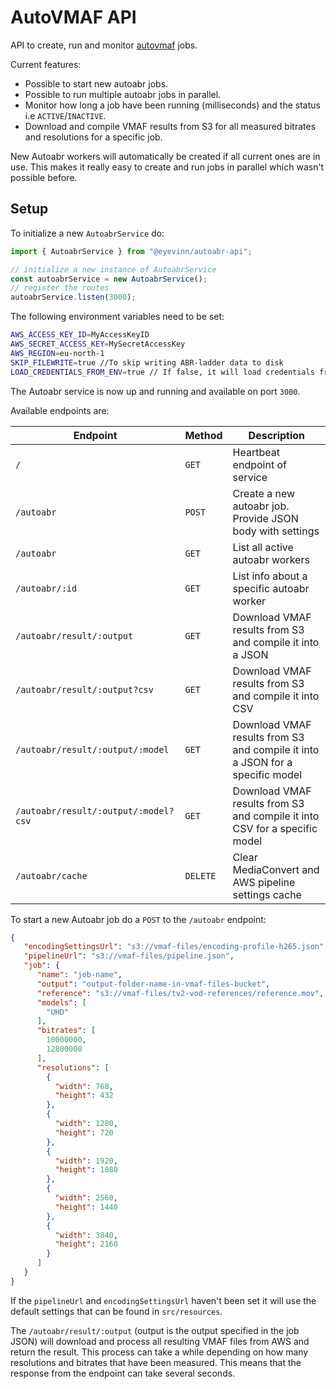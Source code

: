 # AutoVMAF API

API to create, run and monitor [autovmaf](https://github.com/Eyevinn/autovmaf) jobs.

Current features:

- Possible to start new autoabr jobs.
- Possible to run multiple autoabr jobs in parallel.
- Monitor how long a job have been running (milliseconds) and the status i.e `ACTIVE`/`INACTIVE`.
- Download and compile VMAF results from S3 for all measured bitrates and resolutions for a specific job.

New Autoabr workers will automatically be created if all current ones are in use.
This makes it really easy to create and run jobs in parallel which wasn't possible before.

## Setup

To initialize a new `AutoabrService` do:

```typescript
import { AutoabrService } from "@eyevinn/autoabr-api";

// initialize a new instance of AutoabrService
const autoabrService = new AutoabrService();
// register the routes
autoabrService.listen(3000);
```

The following environment variables need to be set:

```bash
AWS_ACCESS_KEY_ID=MyAccessKeyID
AWS_SECRET_ACCESS_KEY=MySecretAccessKey
AWS_REGION=eu-north-1
SKIP_FILEWRITE=true //To skip writing ABR-ladder data to disk
LOAD_CREDENTIALS_FROM_ENV=true // If false, it will load credentials from ~/.aws/credentials
```

The Autoabr service is now up and running and available on port `3000`.

Available endpoints are:

| Endpoint | Method | Description |
| --------- | -------- | ----------- |
| `/`               | `GET`       |Heartbeat endpoint of service |
| `/autoabr`  | `POST`    |Create a new autoabr job. Provide JSON body with settings |
| `/autoabr` | `GET`       |List all active autoabr workers |
| `/autoabr/:id` | `GET` |List info about a specific autoabr worker |
| `/autoabr/result/:output` | `GET` |Download VMAF results from S3 and compile it into a JSON |
| `/autoabr/result/:output?csv` | `GET` |Download VMAF results from S3 and compile it into CSV |
| `/autoabr/result/:output/:model` | `GET` |Download VMAF results from S3 and compile it into a JSON for a specific model |
| `/autoabr/result/:output/:model?csv` | `GET` |Download VMAF results from S3 and compile it into CSV for a specific model |
| `/autoabr/cache` | `DELETE` |Clear MediaConvert and AWS pipeline settings cache |

To start a new Autoabr job do a `POST` to the `/autoabr` endpoint:

```json
{
   "encodingSettingsUrl": "s3://vmaf-files/encoding-profile-h265.json",
   "pipelineUrl": "s3://vmaf-files/pipeline.json",
   "job": {
      "name": "job-name",
      "output": "output-folder-name-in-vmaf-files-bucket",
      "reference": "s3://vmaf-files/tv2-vod-references/reference.mov",
      "models": [
        "UHD"
      ],
      "bitrates": [
        10000000,
        12800000
      ],
      "resolutions": [
        {
          "width": 768,
          "height": 432
        },
        {
          "width": 1280,
          "height": 720
        },
        {
          "width": 1920,
          "height": 1080
        },
        {
          "width": 2560,
          "height": 1440
        },
        {
          "width": 3840,
          "height": 2160
        }
      ]
   }
}
```

If the `pipelineUrl` and `encodingSettingsUrl` haven't been set it will use the default settings that can be found in `src/resources`.

The `/autoabr/result/:output` (output is the output specified in the job JSON) will download and process all resulting VMAF files from AWS and return the result. This process can take a while depending on how many resolutions and bitrates that have been measured. This means that the response from the endpoint can take several seconds.
